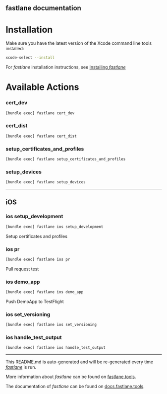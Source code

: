 fastlane documentation
----

# Installation

Make sure you have the latest version of the Xcode command line tools installed:

```sh
xcode-select --install
```

For _fastlane_ installation instructions, see [Installing _fastlane_](https://docs.fastlane.tools/#installing-fastlane)

# Available Actions

### cert_dev

```sh
[bundle exec] fastlane cert_dev
```



### cert_dist

```sh
[bundle exec] fastlane cert_dist
```



### setup_certificates_and_profiles

```sh
[bundle exec] fastlane setup_certificates_and_profiles
```



### setup_devices

```sh
[bundle exec] fastlane setup_devices
```



----


## iOS

### ios setup_development

```sh
[bundle exec] fastlane ios setup_development
```

Setup certificates and profiles

### ios pr

```sh
[bundle exec] fastlane ios pr
```

Pull request test

### ios demo_app

```sh
[bundle exec] fastlane ios demo_app
```

Push DemoApp to TestFlight

### ios set_versioning

```sh
[bundle exec] fastlane ios set_versioning
```



### ios handle_test_output

```sh
[bundle exec] fastlane ios handle_test_output
```



----

This README.md is auto-generated and will be re-generated every time [_fastlane_](https://fastlane.tools) is run.

More information about _fastlane_ can be found on [fastlane.tools](https://fastlane.tools).

The documentation of _fastlane_ can be found on [docs.fastlane.tools](https://docs.fastlane.tools).
